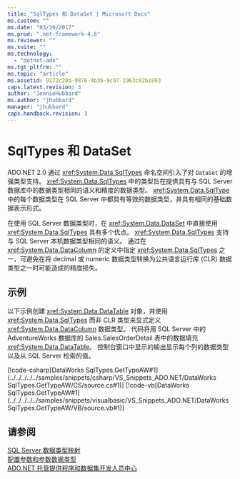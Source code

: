 ```yaml
---
title: "SqlTypes 和 DataSet | Microsoft Docs"
ms.custom: ""
ms.date: "03/30/2017"
ms.prod: ".net-framework-4.6"
ms.reviewer: ""
ms.suite: ""
ms.technology: 
  - "dotnet-ado"
ms.tgt_pltfrm: ""
ms.topic: "article"
ms.assetid: 9172c20a-9876-4b3b-9c97-1963c02b1993
caps.latest.revision: 3
author: "JennieHubbard"
ms.author: "jhubbard"
manager: "jhubbard"
caps.handback.revision: 3
---
```

# SqlTypes 和 DataSet
ADO.NET 2.0 通过 <xref:System.Data.SqlTypes> 命名空间引入了对 `DataSet` 的增强类型支持。  <xref:System.Data.SqlTypes> 中的类型旨在提供具有与 SQL Server 数据库中的数据类型相同的语义和精度的数据类型。  <xref:System.Data.SqlType> 中的每个数据类型在 SQL Server 中都具有等效的数据类型，并具有相同的基础数据表示形式。  
  
 在使用 SQL Server 数据类型时，在 <xref:System.Data.DataSet> 中直接使用 <xref:System.Data.SqlTypes> 具有多个优点。  <xref:System.Data.SqlTypes> 支持与 SQL Server 本机数据类型相同的语义。  通过在 <xref:System.Data.DataColumn> 的定义中指定 <xref:System.Data.SqlTypes> 之一，可避免在将 decimal 或 numeric 数据类型转换为公共语言运行库 \(CLR\) 数据类型之一时可能造成的精度损失。  
  
## 示例  
 以下示例创建 <xref:System.Data.DataTable> 对象，并使用 <xref:System.Data.SqlTypes> 而非 CLR 类型来显式定义 <xref:System.Data.DataColumn> 数据类型。  代码将用 SQL Server 中的 AdventureWorks 数据库的 Sales.SalesOrderDetail 表中的数据填充 <xref:System.Data.DataTable>。  控制台窗口中显示的输出显示每个列的数据类型以及从 SQL Server 检索的值。  
  
 [!code-csharp[DataWorks SqlTypes.GetTypeAW#1](../../../../../samples/snippets/csharp/VS_Snippets_ADO.NET/DataWorks SqlTypes.GetTypeAW/CS/source.cs#1)]
 [!code-vb[DataWorks SqlTypes.GetTypeAW#1](../../../../../samples/snippets/visualbasic/VS_Snippets_ADO.NET/DataWorks SqlTypes.GetTypeAW/VB/source.vb#1)]  
  
## 请参阅  
 [SQL Server 数据类型映射](../../../../../docs/framework/data/adonet/sql-server-data-type-mappings.md)   
 [配置参数和参数数据类型](../../../../../docs/framework/data/adonet/configuring-parameters-and-parameter-data-types.md)   
 [ADO.NET 托管提供程序和数据集开发人员中心](http://go.microsoft.com/fwlink/?LinkId=217917)